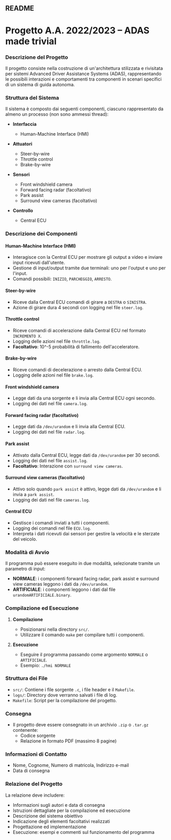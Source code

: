 ## README

# Progetto A.A. 2022/2023 – ADAS made trivial

### Descrizione del Progetto

Il progetto consiste nella costruzione di un'architettura stilizzata e rivisitata per sistemi Advanced Driver Assistance Systems (ADAS), rappresentando le possibili interazioni e comportamenti tra componenti in scenari specifici di un sistema di guida autonoma.

### Struttura del Sistema

Il sistema è composto dai seguenti componenti, ciascuno rappresentato da almeno un processo (non sono ammessi thread):

- **Interfaccia**
  - Human-Machine Interface (HMI)

- **Attuatori**
  - Steer-by-wire
  - Throttle control
  - Brake-by-wire

- **Sensori**
  - Front windshield camera
  - Forward facing radar (facoltativo)
  - Park assist
  - Surround view cameras (facoltativo)

- **Controllo**
  - Central ECU

### Descrizione dei Componenti

#### Human-Machine Interface (HMI)
- Interagisce con la Central ECU per mostrare gli output a video e inviare input ricevuti dall'utente.
- Gestione di input/output tramite due terminali: uno per l'output e uno per l'input.
- Comandi possibili: `INIZIO`, `PARCHEGGIO`, `ARRESTO`.

#### Steer-by-wire
- Riceve dalla Central ECU comandi di girare a `DESTRA` o `SINISTRA`.
- Azione di girare dura 4 secondi con logging nel file `steer.log`.

#### Throttle control
- Riceve comandi di accelerazione dalla Central ECU nel formato `INCREMENTO X`.
- Logging delle azioni nel file `throttle.log`.
- **Facoltativo**: 10^-5 probabilità di fallimento dell'acceleratore.

#### Brake-by-wire
- Riceve comandi di decelerazione o arresto dalla Central ECU.
- Logging delle azioni nel file `brake.log`.

#### Front windshield camera
- Legge dati da una sorgente e li invia alla Central ECU ogni secondo.
- Logging dei dati nel file `camera.log`.

#### Forward facing radar (facoltativo)
- Legge dati da `/dev/urandom` e li invia alla Central ECU.
- Logging dei dati nel file `radar.log`.

#### Park assist
- Attivato dalla Central ECU, legge dati da `/dev/urandom` per 30 secondi.
- Logging dei dati nel file `assist.log`.
- **Facoltativo**: Interazione con `surround view cameras`.

#### Surround view cameras (facoltativo)
- Attivo solo quando `park assist` è attivo, legge dati da `/dev/urandom` e li invia a `park assist`.
- Logging dei dati nel file `cameras.log`.

#### Central ECU
- Gestisce i comandi inviati a tutti i componenti.
- Logging dei comandi nel file `ECU.log`.
- Interpreta i dati ricevuti dai sensori per gestire la velocità e le sterzate del veicolo.

### Modalità di Avvio

Il programma può essere eseguito in due modalità, selezionate tramite un parametro di input:

- **NORMALE**: i componenti forward facing radar, park assist e surround view cameras leggono i dati da `/dev/urandom`.
- **ARTIFICIALE**: i componenti leggono i dati dal file `urandomARTIFICIALE.binary`.

### Compilazione ed Esecuzione

1. **Compilazione**
   - Posizionarsi nella directory `src/`.
   - Utilizzare il comando `make` per compilare tutti i componenti.

2. **Esecuzione**
   - Eseguire il programma passando come argomento `NORMALE` o `ARTIFICIALE`.
   - Esempio: `./hmi NORMALE`

### Struttura dei File

- `src/`: Contiene i file sorgente `.c`, i file header e il `Makefile`.
- `logs/`: Directory dove verranno salvati i file di log.
- `Makefile`: Script per la compilazione del progetto.

### Consegna

- Il progetto deve essere consegnato in un archivio `.zip` o `.tar.gz` contenente:
  - Codice sorgente
  - Relazione in formato PDF (massimo 8 pagine)

### Informazioni di Contatto

- Nome, Cognome, Numero di matricola, Indirizzo e-mail
- Data di consegna

### Relazione del Progetto

La relazione deve includere:

- Informazioni sugli autori e data di consegna
- Istruzioni dettagliate per la compilazione ed esecuzione
- Descrizione del sistema obiettivo
- Indicazione degli elementi facoltativi realizzati
- Progettazione ed implementazione
- Esecuzione: esempi e commenti sul funzionamento del programma
